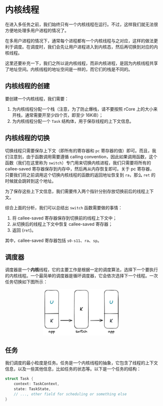 # 内核线程

在进入多任务之前，我们始终只有一个内核线程在运行。不过，这样我们就无法很方便地处理多用户进程的情况了。

在多用户进程的情况下，通常每个进程都有一个内核线程与之对应，这样的做法更利于调度。在调度时，我们会先让用户进程进入到内核态，然后再切换到对应的内核线程。

这里还要补充一下，我们之所以说内核线程，而非内核进程，是因为内核线程共享了地址空间。内核线程的地址空间是一样的，而它们的栈是不同的。

## 内核线程的创建

要创建一个内核线程，我们需要：

1. 为内核线程分配一个栈（注意，为了防止爆栈，请不要按照 rCore 上的大小来开栈，通常需要开至少四个页，即至少 16KiB）；
2. 为内核线程分配一个 `Task` 结构体，用于保存线程的上下文信息。

## 内核线程的切换

切换线程只需要保存上下文（即所有的寄存器和 `pc` 寄存器的值）即可。而且，我们注意到，由于函数调用需要遵循 calling convention，因此如果调用函数，这个函数（我们在这里称为 `switch`）专门用来切换内核进程，我们只需要将所有的 callee-saved 寄存器保存到内存中，然后再从内存恢复即可。关于 pc 寄存器，只要我们将之前调用这个切换内核线程的函数的返回地址恢复到 `ra`，那么 `ret` 的时候就会跳转到这个地址。

为了保存这些上下文信息，我们需要传入两个指针分别存放切换前后的线程上下文。

综合上面的分析，我们可以总结出 `switch` 函数需要做的事情：

1. 将 callee-saved 寄存器保存到切换前的线程上下文中；
2. 从切换后的线程上下文中恢复 callee-saved 寄存器；
3. 返回 (`ret`)。

其中，callee-saved 寄存器包括 `s0-s11`、`ra`、`sp`。

## 调度器

调度器是一个**内核**线程，它的主要工作是根据一定的调度算法，选择下一个要执行的内核线程。一个最简单的调度器是循环调度器，它会依次选择下一个线程。一次任务切换如下图所示：

<p align="center">
  <img src="assets/switch.png" width="50%">
</p>

## 任务

我们调度的最小粒度是任务。任务是一个内核线程的抽象，它包含了线程的上下文信息，以及一些其他信息，比如任务的状态等。以下是一个任务的结构：

```rust
struct Task {
    context: TaskContext,
    state: TaskState,
    // ..., other field for scheduling or something else
}
```
